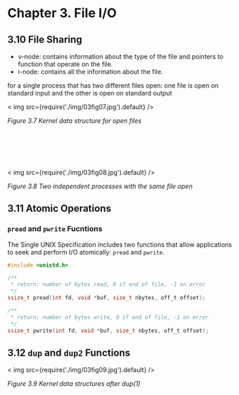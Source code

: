 # Chapter 3. File I/O #

## 3.10 File Sharing ##

- v-node: contains information about the type of the file and pointers to function that operate on the file.
- i-node: contains all the information about the file.

for a single process that has two different files open: 
one file is open on standard input and the other is open on standard output

<div style={{textAlign:'center'}}>
< img src={require('./img/03fig07.jpg').default} />

_Figure 3.7 Kernel data structure for open files_
</div>

<br/>
<br/>
<br/>
<br/>
<br/>

<div style={{textAlign:'center'}}>
< img src={require('./img/03fig08.jpg').default} />

_Figure 3.8 Two independent processes with the same file open_
</div>

## 3.11 Atomic Operations ##

### `pread` and `pwrite` Fucntions ###

The Single UNIX Specification includes two functions that allow applications to seek and perform I/O atomically: `pread` and `pwrite`.

```c
#include <unistd.h>

/**
 * return: number of bytes read, 0 if end of file, -1 on error
 */
ssize_t pread(int fd, void *buf, size_t nbytes, off_t offset);

/**
 * return: number of bytes write, 0 if end of file, -1 on error
 */
ssize_t pwrite(int fd, void *buf, size_t nbytes, off_t offset);
```

## 3.12 `dup` and `dup2` Functions ##

<div style={{textAlign:'center'}}>
< img src={require('./img/03fig09.jpg').default} />

_Figure 3.9 Kernel data structures after dup(1)_
</div>
